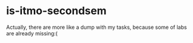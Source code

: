 # is-itmo-secondsem
Actually, there are more like a dump with my tasks, because some of labs are already missing:(
